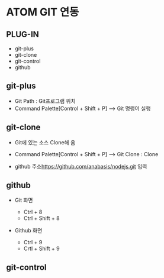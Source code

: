 # ATOM GIT 연동

## PLUG-IN

- git-plus
- git-clone
- git-control
- github

## git-plus

- Git Path : Git프로그램 위치
- Command Palette[Control + Shift + P] --> Git 명령어 실행

## git-clone

- Git에 있는 소스 Clone해 옴

- Command Palette[Control + Shift + P] --> Git Clone : Clone
- github 주소<https://github.com/anabasis/nodejs.git> 입력

## github

- Git 화면
  - Ctrl + 8
  - Ctrl + Shift + 8

- Github 화면
  - Ctrl + 9
  - Crtl + Shift + 9

## git-control